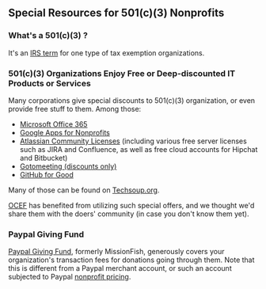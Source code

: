 ## Special Resources for 501(c)(3) Nonprofits

### What's a 501(c)(3) ?

It's an [IRS term](https://www.irs.gov/Charities-\&-Non-Profits/Charitable-Organizations/Exemption-Requirements-Section-501\(c\)\(3\)-Organizations) for one type of tax exemption organizations. 

### 501(c)(3) Organizations Enjoy Free or Deep-discounted IT Products or Services

Many corporations give special discounts to 501(c)(3) organization, or even provide free stuff to them. Among those:

* [Microsoft Office 365](https://products.office.com/en-us/nonprofit/office-365-nonprofit-plans-and-pricing)
* [Google Apps for Nonprofits](https://www.google.com/nonprofits/products/)
* [Atlassian Community Licenses](https://www.atlassian.com/software/views/community-license-request) (including various free server licenses such as JIRA and Confluence, as well as free cloud accounts for Hipchat and Bitbucket)  
* [Gotomeeting (discounts only)](http://www.techsoup.org/citrix)
* [GitHub for Good](https://github.com/nonprofit)

Many of those can be found on [Techsoup.org](http://www.techsoup.org/).

[OCEF](http://www.ocef.org) has benefited from utilizing such special offers, and we thought we'd share them with the doers' community (in case you don't know them yet).

### Paypal Giving Fund

[Paypal Giving Fund](https://www.paypal.com/givingfund/), formerly MissionFish, generously covers your organization's transaction fees for donations going through them. Note that this is different from a Paypal merchant account, or such an account subjected to Paypal [nonprofit pricing](https://www.paypal.com/us/webapps/mpp/donations).
